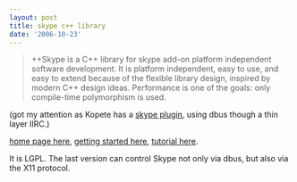 ```yaml
---
layout: post
title: skype c++ library
date: '2006-10-23'
---
```


> ++Skype is a C++ library for skype add-on platform independent software development. It is platform independent, easy to use, and easy to extend because of the flexible library design, inspired by modern C++ design ideas. Performance is one of the goals: only compile-time polymorphism is used.

(got my attention as Kopete has a [skype plugin][4], using dbus though a thin layer IIRC.)

[home page here][1], [getting started here][2], [tutorial here][3].

It is LGPL. The last version can control Skype not only via dbus, but also via the X11 protocol.

[1]: http://www.icebrains-soft.com/skype_library_0  
 [2]: http://www.icebrains-soft.com/getting_started_with_the_skype_library  
 [3]: http://www.icebrains-soft.com/files/distribs/libppskype/ppskype_tutorial.pdf  
 [4]: http://websvn.kde.org/trunk/extragear/addons/kopete_skype

